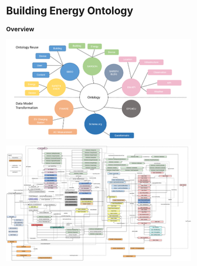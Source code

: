 # Building Energy Ontology

### Overview

![Apache Airflow screenshot of DAGs](./Figure/ontology_overview.PNG)

![Apache Airflow screenshot of DAGs](./Figure/ontologyv6.png)
